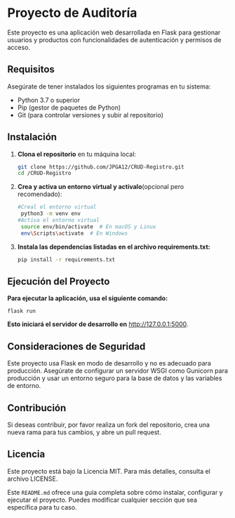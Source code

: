 # Proyecto de Auditoría

Este proyecto es una aplicación web desarrollada en Flask para gestionar usuarios y productos con funcionalidades de autenticación y permisos de acceso.

## Requisitos

Asegúrate de tener instalados los siguientes programas en tu sistema:

- Python 3.7 o superior
- Pip (gestor de paquetes de Python)
- Git (para controlar versiones y subir al repositorio)

## Instalación

1. **Clona el repositorio** en tu máquina local:

   ```bash
   git clone https://github.com/JPGA12/CRUD-Registro.git
   cd /CRUD-Registro
2. **Crea y activa un entorno virtual y activalo**(opcional pero recomendado):
   ```bash
   #Creal el entorno virtual
    python3 -m venv env
   #Activa el entorno virtual
    source env/bin/activate  # En macOS y Linux
    env\Scripts\activate  # En Windows
3. **Instala las dependencias listadas en el archivo requirements.txt:**
   ```bash
   pip install -r requirements.txt


## Ejecución del Proyecto
  **Para ejecutar la aplicación, usa el siguiente comando:**

    flask run
  **Esto iniciará el servidor de desarrollo en** http://127.0.0.1:5000.

## Consideraciones de Seguridad

Este proyecto usa Flask en modo de desarrollo y no es adecuado para producción. Asegúrate de configurar un servidor WSGI como Gunicorn para producción y usar un entorno seguro para la base de datos y las variables de entorno.

## Contribución

Si deseas contribuir, por favor realiza un fork del repositorio, crea una nueva rama para tus cambios, y abre un pull request.

## Licencia

Este proyecto está bajo la Licencia MIT. Para más detalles, consulta el archivo LICENSE.


Este `README.md` ofrece una guía completa sobre cómo instalar, configurar y ejecutar el proyecto. Puedes modificar cualquier sección que sea específica para tu caso.
